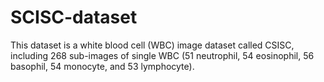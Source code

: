 # SCISC-dataset
This dataset is a white blood cell (WBC) image dataset called CSISC, including 268 sub-images of single WBC (51 neutrophil, 54 eosinophil, 56 basophil, 54 monocyte, and 53 lymphocyte).
